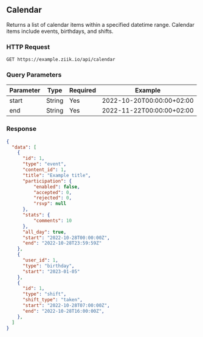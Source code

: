 ## Calendar

Returns a list of calendar items within a specified datetime range. Calendar items include events, birthdays, and shifts.

### HTTP Request

`GET https://example.ziik.io/api/calendar`

### Query Parameters

Parameter | Type | Required | Example
---- | ---- | ------ | -----------
start | String | Yes | 2022-10-20T00:00:00+02:00
end | String | Yes | 2022-11-22T00:00:00+02:00

### Response

``` json
{
  "data": [
    {
      "id": 1,
      "type": "event",
      "content_id": 1,
      "title": "Example title",
      "participation": {
          "enabled": false,
          "accepted": 0,
          "rejected": 0,
          "rsvp": null
      },
      "stats": {
          "comments": 10
      },
      "all_day": true,
      "start": "2022-10-28T00:00:00Z",
      "end": "2022-10-28T23:59:59Z"
    },
    {
      "user_id": 1,
      "type": "birthday",
      "start": "2023-01-05"
    },
    {
      "id": 1,
      "type": "shift",
      "shift_type": "taken",
      "start": "2022-10-28T07:00:00Z",
      "end": "2022-10-28T16:00:00Z",
    },
  ]
}
```
